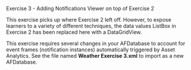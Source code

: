 Exercise 3 - Adding Notifications Viewer on top of Exercise 2

This exercise picks up where Exercise 2 left off.  However, to expose learners to a variety of different techniques, the data values ListBox in Exercise 2 has been replaced here with a DataGridView.

This exercise requires several changes in your AFDatabase to account for event frames (notification instances) automatically triggered by Asset Analytics.  See the file named **Weather Exercise 3.xml** to import as a new AFDatabase.
